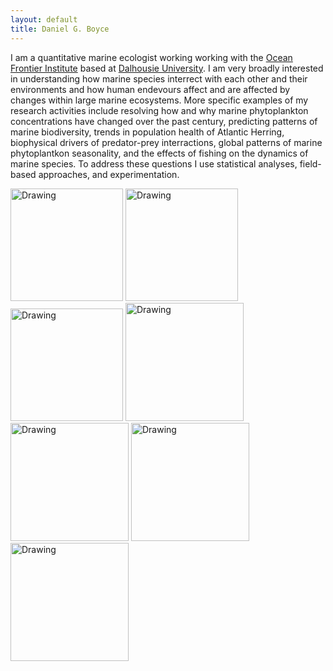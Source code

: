 ```yaml
---
layout: default
title: Daniel G. Boyce 
---
```


I am a quantitative marine ecologist working working with the [Ocean Frontier Institute][ofi] based at [Dalhousie University][dalu]. I am very broadly interested in understanding how marine species interrect with each other and their environments and how human endevours affect and are affected by changes within large marine ecosystems. More specific examples of my research activities include resolving how and why marine phytoplankton concentrations have changed over the past century, predicting patterns of marine biodiversity, trends in population health of Atlantic Herring, biophysical drivers of predator-prey interractions, global patterns of marine phytoplantkon seasonality, and the effects of fishing on the dynamics of marine species. To address these questions I use statistical analyses, field-based approaches, and experimentation.

<img src="{{ site.baseurl }}/images/pic2w.jpg" alt="Drawing" style="height: 180px;"/> <img src="{{ site.baseurl }}/images/index3w.jpg" alt="Drawing" style="height: 180px;"/> <img src="{{ site.baseurl }}/images/pic5w.jpg" alt="Drawing" style="height: 180px;"/>
<img src="{{ site.baseurl }}/images/kielw.jpg" alt="Drawing" style="height: 189px;"/> <img src="{{ site.baseurl }}/images/IMG.175822w.jpg" alt="Drawing" style="height: 189px;"/> <img src="{{ site.baseurl }}/images/galapdivew.jpg" alt="Drawing" style="height: 189px;"/> <img src="{{ site.baseurl }}/images/IMG_71162w.jpg" alt="Drawing" style="height: 189px;"/>
 

[queensu]: http://queensu.ca/
[ofi]: http://oceanfrontierinstitute.com/
[dalu]: http://dal.ca/
[bio]: http://www.bio.gc.ca/index-en.php
[frank]: http://scholar.google.ca/citations?user=EhyO1TcAAAAJ
[leggett]: https://en.wikipedia.org/wiki/William_C._Leggett
